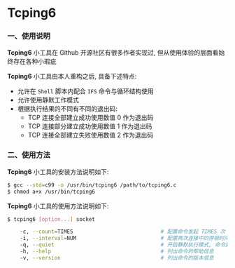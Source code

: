 # Tcping6

### 一、使用说明

**Tcping6** 小工具在 Github 开源社区有很多作者实现过, 但从使用体验的层面看始终存在各种小瑕疵  

**Tcping6** 小工具由本人重构之后, 具备下述特点:

+ 允许在 `Shell` 脚本内配合 `IFS` 命令与循环结构使用
+ 允许使用静默工作模式
+ 根据执行结果的不同有不同的退出码:
  * TCP 连接全部建立成功使用数值 0 作为退出码
  * TCP 连接部分建立成功使用数值 1 作为退出码
  * TCP 连接全部建立失败使用数值 2 作为退出码

### 二、使用方法

**Tcping6** 小工具的安装方法说明如下:

```bash
$ gcc --std=c99 -o /usr/bin/tcping6 /path/to/tcping6.c
$ chmod a+x /usr/bin/tcping6
```

**Tcping6** 小工具的使用方法说明如下:

```bash
$ tcping6 [option...] socket

    -c, --count=TIMES                            # 配置命令发起 TIMES 次 TCP 连接, 默认值为 86400 (保持长 TCPING)
    -i, --interval=NUM                           # 配置两次连接中的停顿时间为 NUM 秒钟, 默认值为 1 秒钟
    -q, --quiet                                  # 开启静默执行模式, 命令屏蔽正常输出
    -h, --help                                   # 列出命令的帮助信息
    -v, --version                                # 列出命令的版本信息

```

